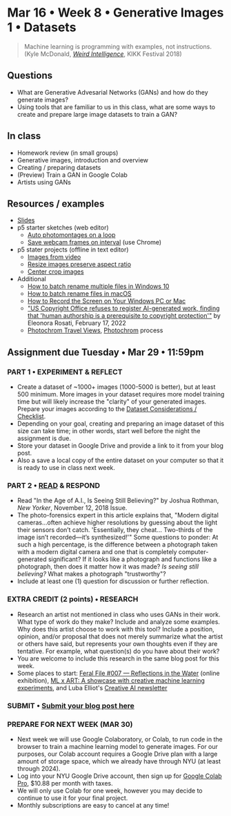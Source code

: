 # Mar 16 • Week 8 • Generative Images 1 • Datasets

>Machine learning is programming with examples, not instructions. (Kyle McDonald, *[Weird Intelligence](https://vimeo.com/304110435)*, KIKK Festival 2018)

## Questions
- What are Generative Advesarial Networks (GANs) and how do they generate images?
- Using tools that are familiar to us in this class, what are some ways to create and prepare large image datasets to train a GAN?

## In class
- Homework review (in small groups)
- Generative images, introduction and overview
- Creating / preparing datasets
- (Preview) Train a GAN in Google Colab 
- Artists using GANs

## Resources / examples
- [Slides](https://drive.google.com/drive/u/0/folders/1YZtWK03TXGCoGmy7WeQYF-BBulZFAbHA)
- p5 starter sketches (web editor)
    - [Auto photomontages on a loop](https://editor.p5js.org/enickles/sketches/qG77m2Tqe)
    - [Save webcam frames on interval](https://editor.p5js.org/enickles/sketches/tcrDIeZgG) (use Chrome)
- p5 stater projects (offline in text editor)
    - [Images from video](https://editor.p5js.org/enickles/sketches/Nxcq_uOdk)
    - [Resize images preserve aspect ratio](https://editor.p5js.org/enickles/sketches/dWOs-l4Wc)
    - [Center crop images](https://editor.p5js.org/enickles/sketches/pEVEoqoOA)
- Additional
    - [How to batch rename multiple files in Windows 10](https://www.tomsguide.com/how-to/how-to-batch-rename-multiple-files-in-windows-10)
    - [How to batch rename files in macOS](https://appleinsider.com/articles/21/06/23/how-to-batch-rename-files-in-macos)
    - [How to Record the Screen on Your Windows PC or Mac](https://www.pcmag.com/how-to/how-to-record-the-screen-on-your-windows-pc-or-mac)
    - ["US Copyright Office refuses to register AI-generated work, finding that 'human authorship is a prerequisite to copyright protection'"](https://ipkitten.blogspot.com/2022/02/us-copyright-office-refuses-to-register.html) by Eleonora Rosati, February 17, 2022 
    - [Photochrom Travel Views](https://www.flickr.com/photos/library_of_congress/albums/72157612249760312), [Photochrom](https://en.wikipedia.org/wiki/Photochrom) process

## Assignment due Tuesday • Mar 29 • 11:59pm

### PART 1 • EXPERIMENT & REFLECT 
- Create a dataset of ~1000+ images (1000-5000 is better), but at least 500 minimum. More images in your dataset requires more model training time but will likely increase the "clarity" of your generated images. Prepare your images according to the [Dataset Considerations / Checklist](https://docs.google.com/presentation/d/1WpioRMdfNUe8VOUs9iuKE3gd2mPonSFKFMRx-MedpKM/edit#slide=id.g11e35fd12b0_6_20). 
- Depending on your goal, creating and preparing an image dataset of this size can take time; in other words, start well before the night the assignment is due. 
- Store your dataset in Google Drive and provide a link to it from your blog post.
- Also a save a local copy of the entire dataset on your computer so that it is ready to use in class next week.
### PART 2 • [READ](https://drive.google.com/drive/u/0/folders/1YZtWK03TXGCoGmy7WeQYF-BBulZFAbHA) & RESPOND
- Read "In the Age of A.I., Is Seeing Still Believing?" by Joshua Rothman, *New Yorker*, November 12, 2018 Issue.
- The photo-forensics expert in this article explains that, "Modern digital cameras...often achieve higher resolutions by guessing about the light their sensors don’t catch. 'Essentially, they cheat... Two-thirds of the image isn’t recorded—it’s synthesized!'" Some questions to ponder: At such a high percentage, is the difference between a photograph taken with a modern digital camera and one that is completely computer-generated significant? If it looks like a photograph and functions like a photograph, then does it matter how it was made? *Is seeing still believing?* What makes a photograph "trustworthy"?
- Include at least one (1) question for discussion or further reflection.

### EXTRA CREDIT (2 points) • RESEARCH
- Research an artist not mentioned in class who uses GANs in their work. What type of work do they make? Include and analyze some examples. Why does this artist choose to work with this tool? Include a position, opinion, and/or proposal that does not merely summarize what the artist or others have said, but represents your own thoughts even if they are tentative. For example, what question(s) do you have about their work?
- You are welcome to include this research in the same blog post for this week.
- Some places to start: [Feral File #007 — Reflections in the Water](https://feralfile.com/exhibitions/reflections-in-the-water-9ov) (online exhibition), [ML x ART: A showcase with creative machine learning experiments](https://mlart.co/), and Luba Elliot's [Creative AI newsletter](https://us15.campaign-archive.com/home/?u=c7e080421931e2a646364e3ef&id=a23c388b9d) 

### SUBMIT • [Submit your blog post here](https://forms.gle/JfwCTv7JqkieZ8yz8)

### PREPARE FOR NEXT WEEK (MAR 30)
- Next week we will use Google Colaboratory, or Colab, to run code in the browser to train a machine learning model to generate images. For our purposes, our Colab account requires a Google Drive plan with a large amount of storage space, which we already have through NYU (at least through 2024).
- Log into your NYU Google Drive account, then sign up for [Google Colab Pro](https://colab.research.google.com/signup), $10.88 per month with taxes.
- We will only use Colab for one week, however you may decide to continue to use it for your final project.
- Monthly subscriptions are easy to cancel at any time!
